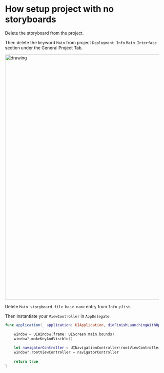 # How setup project with no storyboards

Delete the storyboard from the project.

Then delete the keyword `Main` from project `Deployment Info` `Main Interface` section under the General Project Tab.

<img src="https://github.com/jrasmusson/ios-starter-kit/blob/master/howtos/images/deployment-info.png" alt="drawing" width="800"/>

Delete `Main storyboard file base name` entry from `Info.plist`.

Then instantiate your `ViewController` in `AppDelegate`.

```swift
func application(_ application: UIApplication, didFinishLaunchingWithOptions launchOptions: [UIApplicationLaunchOptionsKey: Any]?) -> Bool {
    
    window = UIWindow(frame: UIScreen.main.bounds)
    window?.makeKeyAndVisible()
    
    let navigatorController = UINavigationController(rootViewController: ViewController())
    window?.rootViewController = navigatorController
    
    return true
}
```

